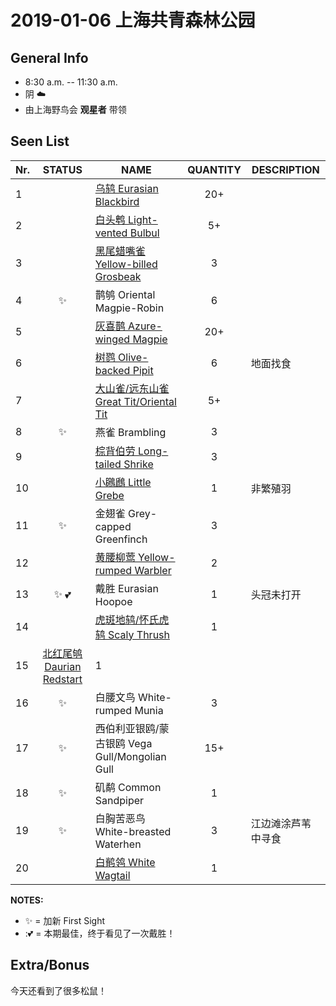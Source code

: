 # 2019-01-06 上海共青森林公园

## General Info
*  8:30 a.m. -- 11:30 a.m.
*  阴  :cloud:
*  由上海野鸟会 __观星者__ 带领

## Seen List
Nr.|STATUS | NAME                                   | QUANTITY| DESCRIPTION                    |
|--| :--:  |----------------------------------------| :-----: |--------------------------------|
|1| |[乌鸫 Eurasian Blackbird](https://github.com/simonace/My-Birding-Log/blob/master/have-seen-list.md#%E4%B9%8C%E9%B8%AB-eurasian-blackbird)| 20+ |  |
|2| |[白头鹎 Light-vented Bulbul](https://github.com/simonace/My-Birding-Log/blob/master/have-seen-list.md#%E7%99%BD%E5%A4%B4%E9%B9%8E-light-vented-bulbul)| 5+ ||
|3| |[黑尾蜡嘴雀 Yellow-billed Grosbeak](https://github.com/simonace/My-Birding-Log/blob/master/have-seen-list.md#%E9%BB%91%E5%B0%BE%E8%9C%A1%E5%98%B4%E9%9B%80-yellow-billed-grosbeak)| 3 |   |
|4|:sparkles:|鹊鸲 Oriental Magpie-Robin|6||
|5||[灰喜鹊 Azure-winged Magpie](https://github.com/simonace/My-Birding-Log/blob/master/have-seen-list.md#%E7%81%B0%E5%96%9C%E9%B9%8A-azure-winged-magpie) | 20+ |   |
|6||[树鹨 Olive-backed Pipit](https://github.com/simonace/My-Birding-Log/blob/master/have-seen-list.md#%E6%A0%91%E9%B9%A8-olive-backed-pipit)|6|地面找食  |
|7||[大山雀/远东山雀 Great Tit/Oriental Tit](https://github.com/simonace/My-Birding-Log/blob/master/have-seen-list.md#%E5%A4%A7%E5%B1%B1%E9%9B%80%E8%BF%9C%E4%B8%9C%E5%B1%B1%E9%9B%80-great-titoriental-tit)| 5+  |  |
|8|:sparkles:|燕雀 Brambling|3||
|9||[棕背伯劳 Long-tailed Shrike](https://github.com/simonace/My-Birding-Log/blob/master/have-seen-list.md#%E6%A3%95%E8%83%8C%E4%BC%AF%E5%8A%B3-long-tailed-shrike)|3 | |
|10||[小鸊鷉 Little Grebe](https://github.com/simonace/My-Birding-Log/blob/master/have-seen-list.md#%E5%B0%8F%E9%B8%8A%E9%B7%89-little-grebe)| 1  |非繁殖羽|
|11|:sparkles:|金翅雀 Grey-capped Greenfinch|3||
|12||[黄腰柳莺 Yellow-rumped Warbler](https://github.com/simonace/My-Birding-Log/blob/master/have-seen-list.md#%E9%BB%84%E8%85%B0%E6%9F%B3%E8%8E%BA-pallass-leaf-warbler)| 2 |  |
|13|:sparkles: :two_hearts:|戴胜 Eurasian Hoopoe|1|头冠未打开|
|14||[虎斑地鸫/怀氏虎鸫 Scaly Thrush](https://github.com/simonace/My-Birding-Log/blob/master/have-seen-list.md#%E8%99%8E%E6%96%91%E5%9C%B0%E9%B8%AB%E6%80%80%E6%B0%8F%E8%99%8E%E9%B8%AB-scaly-thrushwhites-thrush) | 1|  |
|15|[北红尾鸲 Daurian Redstart](https://github.com/simonace/My-Birding-Log/blob/master/have-seen-list.md#%E5%8C%97%E7%BA%A2%E5%B0%BE%E9%B8%B2-daurian-redstart)|1 |    |
|16|:sparkles:|白腰文鸟 White-rumped Munia|3||
|17|:sparkles:|西伯利亚银鸥/蒙古银鸥 Vega Gull/Mongolian Gull|15+||
|18|:sparkles:|矶鹬 Common Sandpiper|1||
|19|:sparkles:|白胸苦恶鸟 White-breasted Waterhen|3|江边滩涂芦苇中寻食|
|20||[白鹡鸰 White Wagtail](https://github.com/simonace/My-Birding-Log/blob/master/have-seen-list.md#%E7%99%BD%E9%B9%A1%E9%B8%B0-white-wagtail) |1 |    |

**NOTES:**
- :sparkles: = 加新 First Sight
- ::two_hearts: = 本期最佳，终于看见了一次戴胜！

## Extra/Bonus
今天还看到了很多松鼠！

